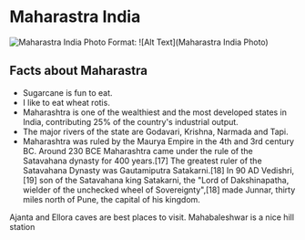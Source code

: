 # Maharastra India


![Maharastra India Photo](http://i1.trekearth.com/photos/132126/h_sgd_landscape01.jpg)
Format: ![Alt Text](Maharastra India Photo)

## Facts about Maharastra

- Sugarcane is fun to eat.
- I like to eat wheat rotis.
- Maharashtra is one of the wealthiest and the most developed states in India, contributing 25% of the country's industrial output.
- The major rivers of the state are Godavari, Krishna, Narmada and Tapi.
- Maharashtra was ruled by the Maurya Empire in the 4th and 3rd century BC. Around 230 BCE Maharashtra came under the rule of the Satavahana dynasty for 400 years.[17] The greatest ruler of the Satavahana Dynasty was Gautamiputra Satakarni.[18] In 90 AD Vedishri,[19] son of the Satavahana king Satakarni, the "Lord of Dakshinapatha, wielder of the unchecked wheel of Sovereignty",[18] made Junnar, thirty miles north of Pune, the capital of his kingdom.

Ajanta and Ellora caves are best places to visit.
Mahabaleshwar is a nice hill station
